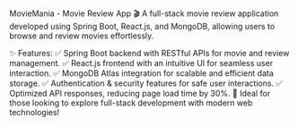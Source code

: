 MovieMania - Movie Review App 🎬
A full-stack movie review application developed using Spring Boot, React.js, and MongoDB, allowing users to browse and review movies effortlessly.

✨ Features:
✅ Spring Boot backend with RESTful APIs for movie and review management.
✅ React.js frontend with an intuitive UI for seamless user interaction.
✅ MongoDB Atlas integration for scalable and efficient data storage.
✅ Authentication & security features for safe user interactions.
✅ Optimized API responses, reducing page load time by 30%.
📌 Ideal for those looking to explore full-stack development with modern web technologies!


